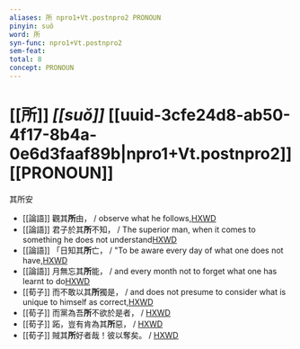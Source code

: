 ```yaml
---
aliases: 所 npro1+Vt.postnpro2 PRONOUN
pinyin: suǒ
word: 所
syn-func: npro1+Vt.postnpro2
sem-feat: 
total: 8
concept: PRONOUN 
---
```

# [[所]] *[[suǒ]]*  [[uuid-3cfe24d8-ab50-4f17-8b4a-0e6d3faaf89b|npro1+Vt.postnpro2]] [[PRONOUN]]
其所安
 - [[論語]] 觀其**所**由， / observe what he follows,[HXWD](https://hxwd.org/textview.html?location=KR1h0004_tls_002-11a.4)
 - [[論語]] 君子於其**所**不知， / The superior man, when it comes to something he does not understand[HXWD](https://hxwd.org/textview.html?location=KR1h0004_tls_013-7a.5)
 - [[論語]] 「日知其**所**亡， / "To be aware every day of what one does not have,[HXWD](https://hxwd.org/textview.html?location=KR1h0004_tls_019-7a.3)
 - [[論語]] 月無忘其**所**能， / and every month not to forget what one has learnt to do[HXWD](https://hxwd.org/textview.html?location=KR1h0004_tls_019-7a.4)
 - [[荀子]] 而不敢以其**所**獨是，
                     / and does not presume to consider what is unique to himself as correct,[HXWD](https://hxwd.org/textview.html?location=KR3a0002_tls_003-11a.29)
 - [[荀子]] 而黨為吾**所**不欲於是者，
                     / [HXWD](https://hxwd.org/textview.html?location=KR3a0002_tls_009-21a.21)
 - [[荀子]] 跖，豈有肯為其**所**惡，
                     / [HXWD](https://hxwd.org/textview.html?location=KR3a0002_tls_009-22a.27)
 - [[荀子]] 賊其**所**好者哉！彼以奪矣。 / [HXWD](https://hxwd.org/textview.html?location=KR3a0002_tls_009-22a.28)